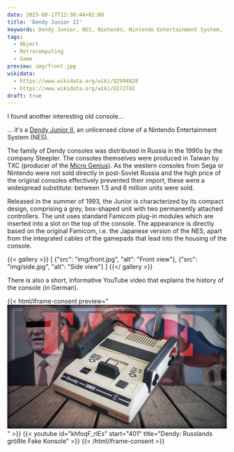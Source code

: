 ```yaml
---
date: 2025-08-17T12:30:44+02:00
title: 'Dendy Junior II'
keywords: Dendy Junior, NES, Nintendo, Nintendo Entertainment System,
tags:
  - Object
  - Retrocomputing
  - Game
preview: img/front.jpg
wikidata:
  - https://www.wikidata.org/wiki/Q2994828
  - https://www.wikidata.org/wiki/Q172742
draft: true
---
```


I found another interesting old console...
<!--more-->

... it's a [Dendy Junior II](https://en.wikipedia.org/wiki/Dendy), an unlicensed clone of a Nintendo Entertainment System (NES).

The family of Dendy consoles was distributed in Russia in the 1990s by the company Steepler. The consoles themselves were produced in Taiwan by TXC (producer of the [Micro Genius](https://en.wikipedia.org/wiki/Micro_Genius)). As the western consoles from Sega or Nintendo were not sold directly in post-Soviet Russia and the high price of the original consoles effectively prevented their import, these were a widespread substitute: between 1.5 and 6 million units were sold.

Released in the summer of 1993, the Junior is characterized by its compact design, comprising a grey, box-shaped unit with two permanently attached controllers. The unit uses standard Famicom plug-in modules which are inserted into a slot on the top of the console. The appearance is directly based on the original Famicom, i.e. the Japanese version of the NES, apart from the integrated cables of the gamepads that lead into the housing of the console.


{{< gallery >}}
[
  {"src": "img/front.jpg", "alt": "Front view"},
  {"src": "img/side.jpg", "alt": "Side view"}
]
{{</ gallery >}}


There is also a short, informative YouTube video that explains the history of the console (in German).

{{< html/iframe-consent preview="<img class='video-preview' src='video-preview.jpg' alt='Preview'>" >}}
    {{< youtube id="khfoqF_rlEs" start="401" title="Dendy: Russlands größte Fake Konsole" >}}
{{< /html/iframe-consent >}}

